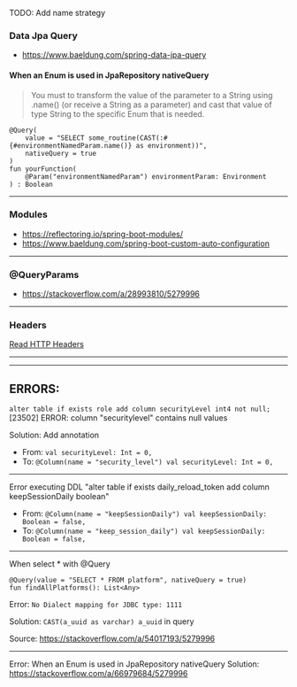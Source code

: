 TODO: Add name strategy

### Data Jpa Query

 * https://www.baeldung.com/spring-data-jpa-query
 
#### When an Enum is used in JpaRepository nativeQuery

> You must to transform the value of the parameter to a String using .name() (or receive a String as a parameter) and cast that value of type String to the specific Enum that is needed.

    @Query(
        value = "SELECT some_routine(CAST(:#{#environmentNamedParam.name()} as environment))",
        nativeQuery = true
    )
    fun yourFunction(
        @Param("environmentNamedParam") environmentParam: Environment
    ) : Boolean


 
 
 
 ___
### Modules

 * https://reflectoring.io/spring-boot-modules/
 * https://www.baeldung.com/spring-boot-custom-auto-configuration

___
### @QueryParams

 * https://stackoverflow.com/a/28993810/5279996

___
### Headers

[Read HTTP Headers](https://www.baeldung.com/spring-rest-http-headers)




---
---

## ERRORS:

`alter table if exists role add column securityLevel int4 not null;`
[23502] ERROR: column "securitylevel" contains null values

Solution: Add annotation
 * From: `val securityLevel: Int = 0,`
 * To: `@Column(name = "security_level") val securityLevel: Int = 0,`

---

Error executing DDL "alter table if exists daily_reload_token add column keepSessionDaily boolean"
 * From: `@Column(name = "keepSessionDaily") val keepSessionDaily: Boolean = false,`
 * To: `@Column(name = "keep_session_daily") val keepSessionDaily: Boolean = false,`
 
---

When select * with @Query

    @Query(value = "SELECT * FROM platform", nativeQuery = true)
    fun findAllPlatforms(): List<Any>

Error: `No Dialect mapping for JDBC type: 1111`

Solution:  `CAST(a_uuid as varchar) a_uuid` in query

Source: https://stackoverflow.com/a/54017193/5279996

___

Error: When an Enum is used in JpaRepository nativeQuery
Solution: https://stackoverflow.com/a/66979684/5279996